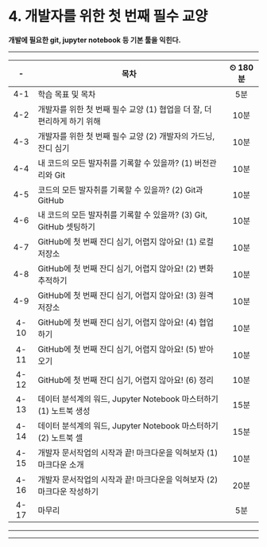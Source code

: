 # 4. 개발자를 위한 첫 번째 필수 교양

**개발에 필요한 git, jupyter notebook 등 기본 툴을 익힌다.**

---

|-|목차|⏲ 180분|
|:---:|---|:---:|
|4-1| 학습 목표 및 목차 | 5분|
|4-2| 개발자를 위한 첫 번째 필수 교양 (1) 협업을 더 잘, 더 편리하게 하기 위해 | 10분|
|4-3| 개발자를 위한 첫 번째 필수 교양 (2) 개발자의 가드닝, 잔디 심기 | 10분|
|4-4| 내 코드의 모든 발자취를 기록할 수 있을까? (1) 버전관리와 Git | 10분|
|4-5| 코드의 모든 발자취를 기록할 수 있을까? (2) Git과 GitHub | 10분|
|4-6| 내 코드의 모든 발자취를 기록할 수 있을까? (3) Git, GitHub 셋팅하기 | 10분|
|4-7| GitHub에 첫 번째 잔디 심기, 어렵지 않아요! (1) 로컬 저장소 | 10분|
|4-8| GitHub에 첫 번째 잔디 심기, 어렵지 않아요! (2) 변화 추적하기 | 10분|
|4-9| GitHub에 첫 번째 잔디 심기, 어렵지 않아요! (3) 원격 저장소 | 10분|
|4-10| GitHub에 첫 번째 잔디 심기, 어렵지 않아요! (4) 협업하기 | 10분|
|4-11| GitHub에 첫 번째 잔디 심기, 어렵지 않아요! (5) 받아오기 | 10분|
|4-12| GitHub에 첫 번째 잔디 심기, 어렵지 않아요! (6) 정리 | 10분|
|4-13| 데이터 분석계의 워드, Jupyter Notebook 마스터하기 (1) 노트북 생성 | 15분|
|4-14| 데이터 분석계의 워드, Jupyter Notebook 마스터하기 (2) 노트북 셀 | 15분|
|4-15| 개발자 문서작업의 시작과 끝! 마크다운을 익혀보자 (1) 마크다운 소개 | 10분|
|4-16| 개발자 문서작업의 시작과 끝! 마크다운을 익혀보자 (2) 마크다운 작성하기 | 20분|
|4-17| 마무리 | 5분|

---


---

